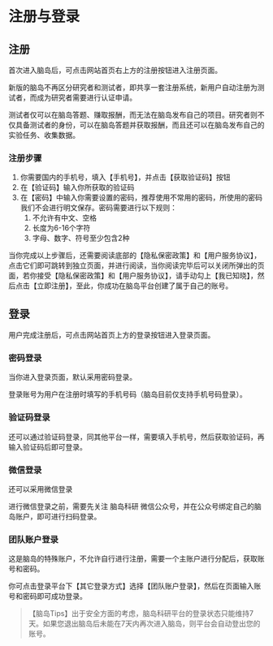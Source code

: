 # 注册与登录 <!-- {docsify-ignore-all} -->

## 注册

<!-- Hello，这里是脑岛，专注于提供优质心理实验的平台，本期视频我们将介绍如何注册和登录脑岛平台。 -->

首次进入脑岛后，可点击网站首页右上方的注册按钮进入注册页面。

新版的脑岛不再区分研究者和测试者，即共享一套注册系统，新用户自动注册为测试者，而成为研究者需要进行认证申请。

测试者仅可以在脑岛答题、赚取报酬，而无法在脑岛发布自己的项目。研究者则不仅具备测试者的身份，可以在脑岛答题并获取报酬，而且还可以在脑岛发布自己的实验任务、收集数据。

### 注册步骤

1. 你需要国内的手机号，填入【手机号】，并点击【获取验证码】按钮
2. 在【验证码】输入你所获取的验证码
3. 在【密码】中输入你需要设置的密码，推荐使用不常用的密码，所使用的密码我们不会进行明文保存。密码需要进行以下规则：
    1. 不允许有中文、空格
    2. 长度为6-16个字符
    3. 字母、数字、符号至少包含2种

当你完成以上步骤后，还需要阅读底部的【隐私保密政策】和【用户服务协议】，点击它们即可跳转到独立页面，并进行阅读，当你阅读完毕后可以关闭所弹出的页面，若你接受【隐私保密政策】和【用户服务协议】，请手动勾上【我已知晓】，然后点击【立即注册】，至此，你成功在脑岛平台创建了属于自己的账号。

## 登录

用户完成注册后，可点击网站首页上方的登录按钮进入登录页面。

### 密码登录

当你进入登录页面，默认采用密码登录。

登录账号为用户在注册时填写的手机号码（脑岛目前仅支持手机号码登录）。

### 验证码登录
还可以通过验证码登录，同其他平台一样，需要填入手机号，然后获取验证码，再输入验证码后即可登录。

### 微信登录

还可以采用微信登录

进行微信登录之前，需要先关注 脑岛科研 微信公众号，并在公众号绑定自己的脑岛账户，即可进行扫码登录。

### 团队账户登录

这是脑岛的特殊账户，不允许自行进行注册，需要一个主账户进行分配后，获取账号和密码。

你可点击登录平台下【其它登录方式】选择【团队账户登录】，然后在页面输入账号和密码即可成功登录。

> 【脑岛Tips】出于安全方面的考虑，脑岛科研平台的登录状态只能维持7天。如果您退出脑岛后未能在7天内再次进入脑岛，则平台会自动登出您的账号。
